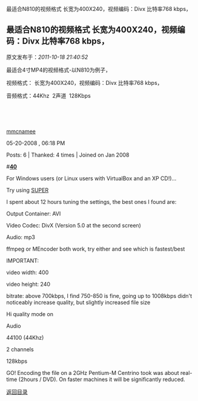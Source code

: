 最适合N810的视频格式 长宽为400X240，视频编码：Divx 比特率768 kbps，
## 最适合N810的视频格式 长宽为400X240，视频编码：Divx 比特率768 kbps，

 原文发布于：*2011-10-18 21:40:52*

最适合4寸MP4的视频格式-以N810为例子，

视频格式： 长宽为400X240，视频编码：Divx 比特率768 kbps，

音频格式：44Khz&#160; 2声道&#160; 128Kbps

&#160;

&#160;

[mmcnamee](http://talk.maemo.org/member.php?u=12720)

05-20-2008 , 06:18 PM

Posts: 6 | Thanked: 4 times | Joined on Jan 2008

#[**40**](http://talk.maemo.org/showpost.php?p=183858&amp;postcount=40)

For Windows users (or Linux users with VirtualBox and an XP
CD!)...

Try using [SUPER](http://www.erightsoft.com/SUPER.html)

I spent about 12 hours tuning the settings, the best ones I found
are:

Output Container: AVI

Video Codec: DivX (Version 5.0 at the second screen)

Audio: mp3

ffmpeg or MEncoder both work, try either and see which is
fastest/best

IMPORTANT:

video width: 400

video height: 240

bitrate: above 700kbps, I find 750-850 is fine, going up to
1008kbps didn't noticeably increase quality, but slightly increased
file size

Hi quality mode on

Audio

44100 (44Khz)

2 channels

128kbps

GO! Encoding the file on a 2GHz Pentium-M Centrino took was about
real-time (2hours / DVD). On faster machines it will be
significantly reduced.

[返回目录](index.html)

